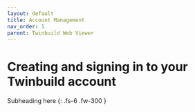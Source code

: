 ```yaml
---
layout: default
title: Account Management
nav_order: 1
parent: Twinbuild Web Viewer
---
```


# Creating and signing in to your Twinbuild account

Subheading here
{: .fs-6 .fw-300 }
